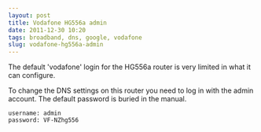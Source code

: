 ```yaml
---
layout: post
title: Vodafone HG556a admin
date: 2011-12-30 10:20
tags: broadband, dns, google, vodafone
slug: vodafone-hg556a-admin
---
```


The default 'vodafone' login for the HG556a router is very limited in what it can configure.

To change the DNS settings on this router you need to log in with the admin account. The default password is buried in the manual.

	username: admin
	password: VF-NZhg556
